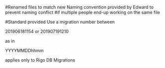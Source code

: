 
#Renamed files to match new Naming convention provided by Edward to prevent naming conflict 
#if multiple people end-up working on the same file 


#Standard provided 
Use a migration number between


201906181154 
or 
201907191210

as in 

YYYYMMDDhhmm

applies only to Rigo DB Migrations